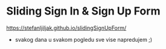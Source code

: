 # Sliding Sign In & Sign Up Form

https://stefanljiljak.github.io/slidingSignUpForm/

- svakog dana u svakom pogledu sve vise napredujem ;)
